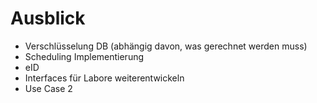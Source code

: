 # Ausblick

* Verschlüsselung DB (abhängig davon, was gerechnet werden muss)
* Scheduling Implementierung
* eID
* Interfaces für Labore weiterentwickeln
* Use Case 2
